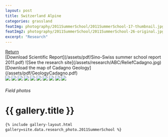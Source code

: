 ```yaml
---
layout: post
title: Switzerland Alpine
categories: grassland
featImg: photography/2011SummerSchool/2011SummerSchool-17-thumbnail.jpg
featImg2: photography/2011SummerSchool/2011SummerSchool-26-original.jpg
excerpt: "Research"
---
```

<div class="stories-index-title">
    <a href="{{ site.baseurl }}/stories/grassland/" class="read-featured-stories-post">Return</a>
</div>
[Download Scientific Report](/assets/pdf/Sino-Swiss summer school report 2011.pdf)
![See the research site](/assets/research/ABC/ReliefCadagno.jpg)
[Download the map of Cadagno Geology](/assets/pdf/GeologyCadagno.pdf)
<div class="gallery_story">

  <img  class="high" src="{{ site.baseurl }}/assets/research/ABC/ABC-1.jpg"/>
  <img  class="high" src="{{ site.baseurl }}/assets/research/ABC/ABC-2.jpg"/>
  <img class="high" src="{{ site.baseurl }}/assets/research/ABC/ABC-3.jpg"/>
  <img  class="high" src="{{ site.baseurl }}/assets/research/ABC/ABC-4.jpg"/>
  <img  class="high" src="{{ site.baseurl }}/assets/research/ABC/ABC-5.jpg"/>
  <img  class="high" src="{{ site.baseurl }}/assets/research/ABC/ABC-6.jpg"/>
  <img  class="high" src="{{ site.baseurl }}/assets/research/ABC/ABC-7.jpg"/>
  <img  class="high" src="{{ site.baseurl }}/assets/research/ABC/ABC-8.jpg"/>
  <img  class="high" src="{{ site.baseurl }}/assets/research/ABC/ABC-9.jpg"/>
  <img  class="high" src="{{ site.baseurl }}/assets/research/ABC/ABC-10.jpg"/>
</div>
<div class="galleryIndexWrapper">
  <h6 class="dropCap"><p>Field photos</p></h6>

  <div class="imgContainer">
    <h1>{{ gallery.title }}</h1>

    {% include gallery-layout.html gallery=site.data.research_photo.2011SummerSchool %}
  </div>
</div>
